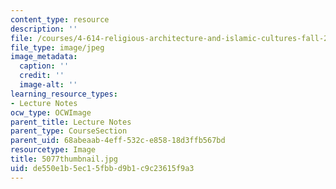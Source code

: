 ```yaml
---
content_type: resource
description: ''
file: /courses/4-614-religious-architecture-and-islamic-cultures-fall-2002/de550e1b5ec15fbbd9b1c9c23615f9a3_5077thumbnail.jpg
file_type: image/jpeg
image_metadata:
  caption: ''
  credit: ''
  image-alt: ''
learning_resource_types:
- Lecture Notes
ocw_type: OCWImage
parent_title: Lecture Notes
parent_type: CourseSection
parent_uid: 68abeaab-4eff-532c-e858-18d3ffb567bd
resourcetype: Image
title: 5077thumbnail.jpg
uid: de550e1b-5ec1-5fbb-d9b1-c9c23615f9a3
---
```

